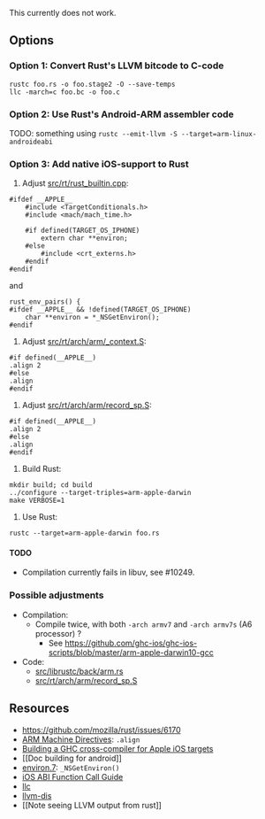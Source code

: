 This currently does not work.

## Options

### Option 1: Convert Rust's LLVM bitcode to C-code

```
rustc foo.rs -o foo.stage2 -O --save-temps
llc -march=c foo.bc -o foo.c
```

### Option 2: Use Rust's Android-ARM assembler code

TODO: something using `rustc --emit-llvm -S --target=arm-linux-androideabi`

### Option 3: Add native iOS-support to Rust

1. Adjust [src/rt/rust_builtin.cpp](https://github.com/mozilla/rust/blob/master/src/rt/rust_builtin.cpp):
```
#ifdef __APPLE__
    #include <TargetConditionals.h>
    #include <mach/mach_time.h>

    #if defined(TARGET_OS_IPHONE)
        extern char **environ;
    #else
        #include <crt_externs.h>
    #endif
#endif
```
and
```
rust_env_pairs() {
#ifdef __APPLE__ && !defined(TARGET_OS_IPHONE)
    char **environ = *_NSGetEnviron();
#endif
```
1. Adjust [src/rt/arch/arm/_context.S](https://github.com/mozilla/rust/blob/master/src/rt/arch/arm/_context.S):
```
#if defined(__APPLE__)
.align 2
#else
.align
#endif
```

1. Adjust [src/rt/arch/arm/record_sp.S](https://github.com/mozilla/rust/blob/master/src/rt/arch/arm/record_sp.S):
```
#if defined(__APPLE__)
.align 2
#else
.align
#endif
```


1. Build Rust:
```
mkdir build; cd build
../configure --target-triples=arm-apple-darwin
make VERBOSE=1
```

1. Use Rust:
```
rustc --target=arm-apple-darwin foo.rs
```

#### TODO
- Compilation currently fails in libuv, see #10249.


### Possible adjustments

* Compilation:
  * Compile twice, with both `-arch armv7` and `-arch armv7s` (A6 processor) ?
    * See https://github.com/ghc-ios/ghc-ios-scripts/blob/master/arm-apple-darwin10-gcc
* Code:
  * [src/librustc/back/arm.rs](https://github.com/mozilla/rust/blob/master/src/librustc/back/arm.rs)
  * [src/rt/arch/arm/record_sp.S](https://github.com/mozilla/rust/blob/master/src/rt/arch/arm/record_sp.S)

## Resources

* https://github.com/mozilla/rust/issues/6170
* [ARM Machine Directives](http://stuff.mit.edu/afs/athena/project/rhel-doc/3/rhel-as-en-3/arm-directives.html): `.align`
* [Building a GHC cross-compiler for Apple iOS targets](http://ghc.haskell.org/trac/ghc/wiki/Building/CrossCompiling/iOS)
* [[Doc building for android]]
* [environ.7](https://developer.apple.com/library/mac/documentation/Darwin/Reference/ManPages/man7/environ.7.html): `_NSGetEnviron()`
* [iOS ABI Function Call Guide](https://developer.apple.com/library/ios/documentation/Xcode/Conceptual/iPhoneOSABIReference/Articles/ARMv6FunctionCallingConventions.html)
* [llc](http://llvm.org/docs/CommandGuide/llc.html)
* [llvm-dis](http://llvm.org/docs/CommandGuide/llvm-dis.html)
* [[Note seeing LLVM output from rust]]